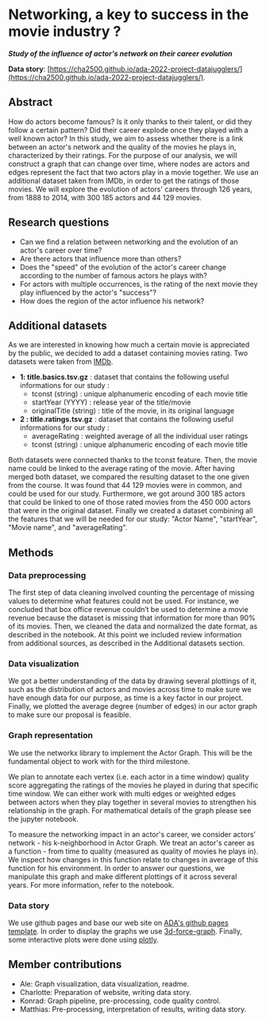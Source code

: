 # Networking, a key to success in the movie industry ?

___Study of the influence of actor's network on their career evolution___

**Data story**: [https://cha2500.github.io/ada-2022-project-datajugglers/](https://cha2500.github.io/ada-2022-project-datajugglers/).

## Abstract

How do actors become famous? Is it only thanks to their talent, or did they follow a certain pattern? Did their career explode once they played with a well known actor? In this study, we aim to assess whether there is a link between an actor's network and the quality of the movies he plays in, characterized by their ratings. For the purpose of our analysis, we will construct a graph that can change over time, where nodes are actors and edges represent the fact that two actors play in a movie together. We use an additional dataset taken from IMDb, in order to get the ratings of those movies. We will explore the evolution of actors' careers through 126 years, from 1888 to 2014, with 300 185 actors and 44 129 movies. 

## Research questions

- Can we find a relation between networking and the evolution of an actor's career over time? 
- Are there actors that influence more than others? 
- Does the "speed" of the evolution of the actor's career change according to the number of famous actors he plays with?
- For actors with multiple occurrences, is the rating of the next movie they play influenced by the actor's "success"? 
- How does the region of the actor influence his network?
  
## Additional datasets

As we are interested in knowing how much a certain movie is appreciated by the public, we decided to add a dataset containing movies rating. Two datasets were taken from [IMDb](https://datasets.imdbws.com/).

* **1: title.basics.tsv.gz**  : dataset that contains the following useful informations for our study : 
    * tconst (string) : unique alphanumeric encoding of each movie title 
    * startYear (YYYY) : release year of the title/movie
    * originalTitle (string) : title of the movie, in its original language
* **2 : title.ratings.tsv.gz** : dataset that contains the following useful informations for our study : 
    * averageRating : weighted average of all the individual user ratings
    * tconst (string) : unique alphanumeric encoding of each movie title 
    
Both datasets were connected thanks to the tconst feature. Then, the movie name could be linked to the average rating of the movie. After having merged both dataset, we compared the resulting dataset to the one given from the course. It was found that 44 129 movies were in common, and could be used for our study. Furthermore, we got around 300 185 actors that could be linked to one of those rated movies from the 450 000 actors that were in the original dataset. Finally we created a dataset combining all the features that we will be needed for our study: "Actor Name", "startYear", "Movie name", and "averageRating".

## Methods

### Data preprocessing

The first step of data cleaning involved counting the percentage of missing values to determine what features could not be used. For instance, we concluded that box office revenue couldn’t be used to determine a movie revenue because the dataset is missing that information for more than 90% of its movies.
Then, we cleaned the data and normalized the date format, as described in the notebook.
At this point we included review information from additional sources, as described in the Additional datasets section.

### Data visualization

We got a better understanding of the data by drawing several plottings of it, such as the distribution of actors and movies across time to make sure we have enough data for our purpose, as time is a key factor in our project.
Finally, we plotted the average degree (number of edges) in our actor graph to make sure our proposal is feasible.

### Graph representation

We use the networkx library to implement the Actor Graph. This will be the fundamental object to work with for the third milestone.

We plan to annotate each vertex (i.e. each actor in a time window) quality score aggregating the ratings of the movies he played in during that specific time window. We can either work with multi edges or weighted edges between actors when they play together in several movies to strengthen his relationship in the graph. For mathematical details of the graph please see the jupyter notebook.

To measure the networking impact in an actor's career, we consider actors’ network - his k-neighborhood in Actor Graph.
We treat an actor's career as a function - from time to quality (measured as quality of movies he plays in).
We inspect how changes in this function relate to changes in average of this function for his environment. 
In order to answer our questions, we manipulate this graph and make different plottings of it across several years.
For more information, refer to the notebook.

### Data story

We use github pages and base our web site on [ADA's github pages template](https://github.com/epfl-ada/ada-template-website).
In order to display the graphs we use [3d-force-graph](https://github.com/vasturiano/3d-force-graph).
Finally, some interactive plots were done using [plotly](https://plotly.com).

## Member contributions

- Ale: Graph visualization, data visualization, readme.
- Charlotte: Preparation of website, writing data story.
- Konrad: Graph pipeline, pre-processing, code quality control.
- Matthias: Pre-processing, interpretation of results, writing data story.
